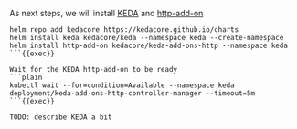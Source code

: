 As next steps, we will install [KEDA]() and [http-add-on]()

```plain
helm repo add kedacore https://kedacore.github.io/charts
helm install keda kedacore/keda --namespace keda --create-namespace
helm install http-add-on kedacore/keda-add-ons-http --namespace keda
```{{exec}}

Wait for the KEDA http-add-on to be ready
```plain
kubectl wait --for=condition=Available --namespace keda deployment/keda-add-ons-http-controller-manager --timeout=5m
```{{exec}}

TODO: describe KEDA a bit
